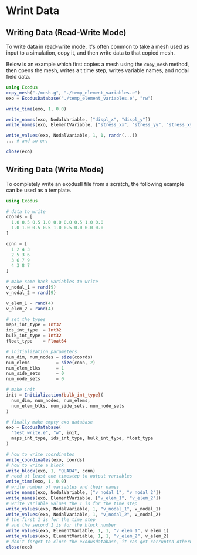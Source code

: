 # Wrint Data

## Writing Data (Read-Write Mode)
To write data in read-write mode, it's often common to take a mesh used as input to a simulation, copy it, and then write data to that copied mesh.

Below is an example which first copies a mesh using the ```copy_mesh``` method, then opens the mesh, writes a t time step, writes variable names, and nodal field data.
```julia
using Exodus
copy_mesh("./mesh.g", "./temp_element_variables.e")
exo = ExodusDatabase("./temp_element_variables.e", "rw")

write_time(exo, 1, 0.0)

write_names(exo, NodalVariable, ["displ_x", "displ_y"])
write_names(exo, ElementVariable, ["stress_xx", "stress_yy", "stress_xy"])

write_values(exo, NodalVariable, 1, 1, randn(...))
... # and so on.

close(exo)
```

## Writing Data (Write Mode)
To completely write an exodusII file from a scratch, the following example can be used as a template.
```julia
using Exodus

# data to write
coords = [
  1.0 0.5 0.5 1.0 0.0 0.0 0.5 1.0 0.0
  1.0 1.0 0.5 0.5 1.0 0.5 0.0 0.0 0.0
]

conn = [
  1 2 4 3
  2 5 3 6
  3 6 7 9
  4 3 8 7
]

# make some hack variables to write
v_nodal_1 = rand(9)
v_nodal_2 = rand(9)

v_elem_1 = rand(4)
v_elem_2 = rand(4)

# set the types
maps_int_type = Int32
ids_int_type  = Int32
bulk_int_type = Int32
float_type    = Float64

# initialization parameters
num_dim, num_nodes = size(coords)
num_elems          = size(conn, 2)
num_elem_blks      = 1
num_side_sets      = 0
num_node_sets      = 0

# make init
init = Initialization{bulk_int_type}(
  num_dim, num_nodes, num_elems,
  num_elem_blks, num_side_sets, num_node_sets
)

# finally make empty exo database
exo = ExodusDatabase(
  "test_write.e", "w", init,
  maps_int_type, ids_int_type, bulk_int_type, float_type
)

# how to write coordinates
write_coordinates(exo, coords)
# how to write a block
write_block(exo, 1, "QUAD4", conn)
# need at least one timestep to output variables
write_time(exo, 1, 0.0)
# write number of variables and their names
write_names(exo, NodalVariable, ["v_nodal_1", "v_nodal_2"])
write_names(exo, ElementVariable, ["v_elem_1", "v_elem_2"])
# write variable values the 1 is for the time step
write_values(exo, NodalVariable, 1, "v_nodal_1", v_nodal_1)
write_values(exo, NodalVariable, 1, "v_nodal_2", v_nodal_2)
# the first 1 is for the time step 
# and the second 1 is for the block number
write_values(exo, ElementVariable, 1, 1, "v_elem_1", v_elem_1)
write_values(exo, ElementVariable, 1, 1, "v_elem_2", v_elem_2)
# don't forget to close the exodusdatabase, it can get corrupted otherwise if you're writing
close(exo)
```